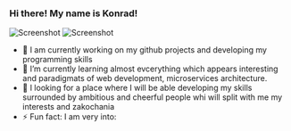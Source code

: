 ### Hi there! My name is Konrad!

![Screenshot](./gh)
![Screenshot](./a)


- 🔭 I am currently working on my github projects and developing my programming skills <fire>
- 🌱 I’m currently learning almost evcerything which appears interesting and paradigmats of web development, microservices architecture.
- 👯 I looking for a place where I will be able developing my skills surrounded by ambitious and cheerful people whi will split with me my interests and zakochania
- ⚡ Fun fact: I am very into: 
